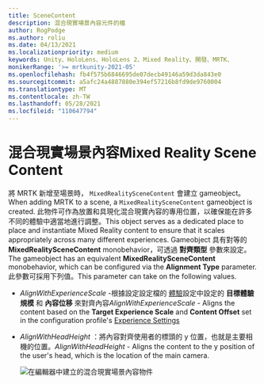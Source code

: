 ```yaml
---
title: SceneContent
description: 混合現實場景內容元件的檔
author: RogPodge
ms.author: roliu
ms.date: 04/13/2021
ms.localizationpriority: medium
keywords: Unity、HoloLens、HoloLens 2、Mixed Reality、開發、MRTK、
monikerRange: '>= mrtkunity-2021-05'
ms.openlocfilehash: fb4f575b6846695de07decb49146a59d3da843e0
ms.sourcegitcommit: a5afc24a4887880e394ef57216b8fd9de9760004
ms.translationtype: MT
ms.contentlocale: zh-TW
ms.lasthandoff: 05/28/2021
ms.locfileid: "110647794"
---
```

# <a name="mixed-reality-scene-content"></a><span data-ttu-id="b8789-104">混合現實場景內容</span><span class="sxs-lookup"><span data-stu-id="b8789-104">Mixed Reality Scene Content</span></span>

<span data-ttu-id="b8789-105">將 MRTK 新增至場景時， `MixedRealitySceneContent` 會建立 gameobject。</span><span class="sxs-lookup"><span data-stu-id="b8789-105">When adding MRTK to a scene, a `MixedRealitySceneContent` gameobject is created.</span></span> <span data-ttu-id="b8789-106">此物件可作為放置和具現化混合現實內容的專用位置，以確保能在許多不同的體驗中適當地進行調整。</span><span class="sxs-lookup"><span data-stu-id="b8789-106">This object serves as a dedicated place to place and instantiate Mixed Reality content to ensure that it scales appropriately across many different experiences.</span></span> <span data-ttu-id="b8789-107">Gameobject 具有對等的 **MixedRealitySceneContent** monobehavior，可透過 **對齊類型** 參數來設定。</span><span class="sxs-lookup"><span data-stu-id="b8789-107">The gameobject has an equivalent **MixedRealitySceneContent** monobehavior, which can be configured via the **Alignment Type** parameter.</span></span> <span data-ttu-id="b8789-108">此參數可採用下列值。</span><span class="sxs-lookup"><span data-stu-id="b8789-108">This parameter can take on the following values.</span></span>

* <span data-ttu-id="b8789-109">*AlignWithExperienceScale* -根據設定設定檔的 [體驗](experience-settings.md)設定中設定的 **目標體驗規模** 和 **內容位移** 來對齊內容</span><span class="sxs-lookup"><span data-stu-id="b8789-109">*AlignWithExperienceScale* - Aligns the content based on the **Target Experience Scale** and **Content Offset** set in the configuration profile's [Experience Settings](experience-settings.md)</span></span>
* <span data-ttu-id="b8789-110">*AlignWithHeadHeight* ：將內容對齊使用者的標頭的 y 位置，也就是主要相機的位置。</span><span class="sxs-lookup"><span data-stu-id="b8789-110">*AlignWithHeadHeight* - Aligns the content to the y position of the user's head, which is the location of the main camera.</span></span>


  ![在編輯器中建立的混合現實場景內容物件](../images/experience-settings/MixedRealitySceneContent.png)